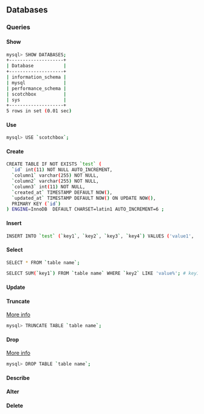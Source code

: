 ## Databases

### Queries

#### Show

```bash
mysql> SHOW DATABASES;
+--------------------+
| Database           |
+--------------------+
| information_schema |
| mysql              |
| performance_schema |
| scotchbox          |
| sys                |
+--------------------+
5 rows in set (0.01 sec)
```

#### Use

```bash
mysql> USE `scotchbox`;
```

#### Create

```bash
CREATE TABLE IF NOT EXISTS `test` (
  `id` int(11) NOT NULL AUTO_INCREMENT,
  `column1` varchar(255) NOT NULL,
  `column2` varchar(255) NOT NULL,
  `column3` int(11) NOT NULL,
  `created_at` TIMESTAMP DEFAULT NOW(),
  `updated_at` TIMESTAMP DEFAULT NOW() ON UPDATE NOW(),
  PRIMARY KEY (`id`)
) ENGINE=InnoDB  DEFAULT CHARSET=latin1 AUTO_INCREMENT=6 ;
```

#### Insert

```bash
INSERT INTO `test` (`key1`, `key2`, `key3`, `key4`) VALUES ('value1', 'value2', 'value3', 'value4');
```

#### Select

```bash
SELECT * FROM `table name`;

SELECT SUM(`key1`) FROM `table name` WHERE `key2` LIKE 'value%'; # key1 must be numerical data type
```

#### Update

#### Truncate

[More info](https://dev.mysql.com/doc/refman/8.0/en/truncate-table.html)

```bash
mysql> TRUNCATE TABLE `table name`;
```

#### Drop

[More info](https://dev.mysql.com/doc/refman/8.0/en/drop-table.html)

```bash
mysql> DROP TABLE `table name`;
```

#### Describe

#### Alter

#### Delete
